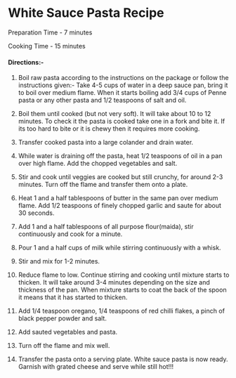 #                          White Sauce Pasta Recipe





Preparation Time - 7 minutes

Cooking Time - 15 minutes

#### Directions:-

1) Boil raw pasta according to the instructions on the package or follow the instructions given:- Take 4-5 cups of water in a deep sauce pan, bring it to boil over medium flame. When it starts boiling add 3/4 cups of Penne pasta or any other pasta and 1/2 teaspoons of salt and oil.

2) Boil them until cooked (but not very soft). It will take about 10 to 12 minutes. To check it the pasta is cooked take one in a fork and bite it. If its too hard to bite or it is chewy then it requires more cooking. 

3) Transfer cooked pasta into a large colander and drain water.

4) While water is draining off the pasta, heat 1/2 teaspoons of oil in a pan over high flame. Add the chopped vegetables and salt.

5) Stir and cook until veggies are cooked but still crunchy, for around 2-3 minutes. Turn off the flame and transfer them onto a plate. 

6) Heat 1 and a half tablespoons of butter in the same pan over medium flame. Add 1/2 teaspoons of finely chopped garlic and saute for about 30 seconds.

7) Add 1 and a half tablespoons of all purpose flour(maida), stir continuously and cook for a minute.

8) Pour 1 and a half cups of milk while stirring continuously with a whisk.

9) Stir and mix for 1-2 minutes.

10) Reduce flame to low. Continue stirring and cooking until mixture starts to thicken. It will take around 3-4 minutes depending on the size and thickness of the pan. When mixture starts to coat the back of the spoon  it means that it has started to thicken. 

11) Add 1/4 teaspoon oregano, 1/4 teaspoons of red chilli flakes, a pinch of black pepper powder and salt.

12) Add sauted vegetables and pasta.

13) Turn off the flame and mix well.

14) Transfer the pasta onto a serving plate. White sauce pasta is now ready. Garnish with grated cheese and serve while still hot!!!
